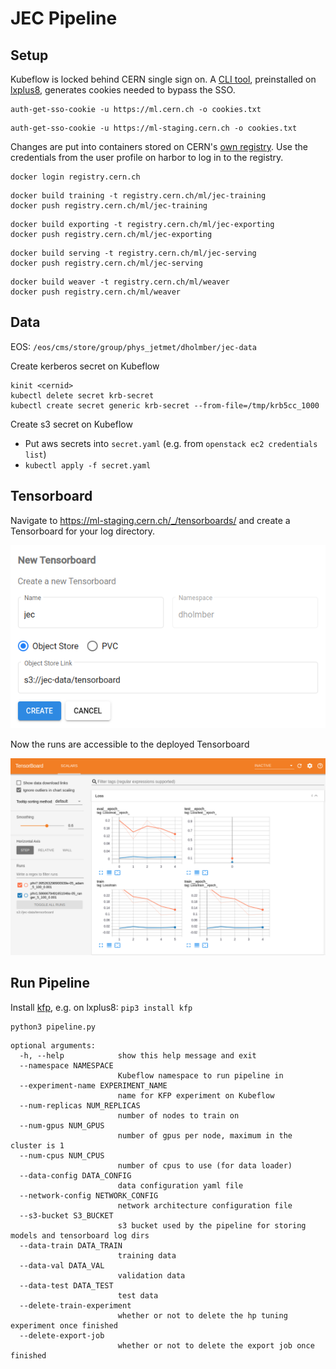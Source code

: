 # JEC Pipeline

## Setup

Kubeflow is locked behind CERN single sign on. A [CLI tool](https://gitlab.cern.ch/authzsvc/tools/auth-get-sso-cookie), preinstalled on [lxplus8](https://lxplusdoc.web.cern.ch), generates cookies needed to bypass the SSO.
```
auth-get-sso-cookie -u https://ml.cern.ch -o cookies.txt
```

```
auth-get-sso-cookie -u https://ml-staging.cern.ch -o cookies.txt
```

Changes are put into containers stored on CERN's [own registry](https://registry.cern.ch/harbor/projects/34/repositories). Use the credentials from the user profile on harbor to log in to the registry.
```
docker login registry.cern.ch
```

```
docker build training -t registry.cern.ch/ml/jec-training
docker push registry.cern.ch/ml/jec-training
```

```
docker build exporting -t registry.cern.ch/ml/jec-exporting
docker push registry.cern.ch/ml/jec-exporting
```

```
docker build serving -t registry.cern.ch/ml/jec-serving
docker push registry.cern.ch/ml/jec-serving
```

```
docker build weaver -t registry.cern.ch/ml/weaver
docker push registry.cern.ch/ml/weaver
```

## Data

EOS: `/eos/cms/store/group/phys_jetmet/dholmber/jec-data`

Create kerberos secret on Kubeflow

```
kinit <cernid>
kubectl delete secret krb-secret
kubectl create secret generic krb-secret --from-file=/tmp/krb5cc_1000
```

Create s3 secret on Kubeflow
  - Put aws secrets into `secret.yaml` (e.g. from `openstack ec2 credentials list`) 
  - `kubectl apply -f secret.yaml`

## Tensorboard

Navigate to https://ml-staging.cern.ch/_/tensorboards/ and create a Tensorboard for your log directory.

![](images/create_tensorboard.png)

Now the runs are accessible to the deployed Tensorboard

![](images/tensorboard.png)

## Run Pipeline

Install [kfp](https://www.kubeflow.org/docs/components/pipelines/sdk/install-sdk), e.g. on lxplus8: `pip3 install kfp`

```
python3 pipeline.py
```

```
optional arguments:
  -h, --help            show this help message and exit
  --namespace NAMESPACE
                        Kubeflow namespace to run pipeline in
  --experiment-name EXPERIMENT_NAME
                        name for KFP experiment on Kubeflow
  --num-replicas NUM_REPLICAS
                        number of nodes to train on
  --num-gpus NUM_GPUS   
                        number of gpus per node, maximum in the cluster is 1
  --num-cpus NUM_CPUS   
                        number of cpus to use (for data loader)
  --data-config DATA_CONFIG
                        data configuration yaml file
  --network-config NETWORK_CONFIG
                        network architecture configuration file
  --s3-bucket S3_BUCKET
                        s3 bucket used by the pipeline for storing models and tensorboard log dirs
  --data-train DATA_TRAIN
                        training data
  --data-val DATA_VAL   
                        validation data
  --data-test DATA_TEST
                        test data
  --delete-train-experiment
                        whether or not to delete the hp tuning experiment once finished
  --delete-export-job
                        whether or not to delete the export job once finished
```
